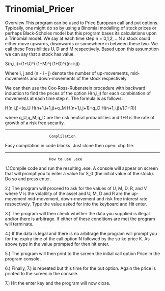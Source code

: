 # Trinomial_Pricer
Overview
This program can be used to Price European call and put options. Typically, one might do so by using a Binomial modelling of stock prices or perhaps Black-Scholes model but this program bases its calculations upon a Trinomial model. We say at each time step n = 0,1,2, …N a stock could either move upwards, downwards or somewhere in between these two. We call these Possibilities U, D and M respectively. Based upon this assumption we can say that a stock has value:

S(n,i,j)=(1+U)^i (1+M)^j (1+D)^((n-i-j))

Where i, j and (n - i - j) denote the number of up-movements, mid-movements and down-movements of the stock respectively.


We can then use the Cox-Ross-Rubenstein procedure with backward induction to find the prices of the option H(n,i,j) for each combination of movements at each time step n. The formula is as follows:

H(n,i,j)=(q_U H(n+1,i+1,j)+q_M H(n+1,i,j+1)+q_D H(n+1,i,j))/((1+R))

where q_U,q_M,q_D are the risk neutral probabilities and 1+R is the rate of growth of a risk free security. 




------------------------------------------------------------------------------
						Complilation


Easy compilation in code blocks. Just clone then open .cbp file.

-------------------------------------------------------------------------------
						How to use .exe
						
1.)Compile code and run the resulting .exe. A console will appear on screen that will prompt you to enter a value for S_0 (the initial value of the stock). Do so and press enter.

2.)	The program will proceed to ask for the values of U, M, D, R, and V where V is the volatility of the asset and U, M, D and R are the up-movement mid-movement, down-movement and risk free interest rate respectively. Type the value asked for into the keyboard and Hit enter.

3.)	The program will then check whether the data you supplied is illegal and/or there is arbitrage. If either of these conditions are met the program will terminate.

4.)	If the data is legal and there is no arbitrage the program will prompt you for the expiry time of the call option N followed by the strike price K. As above type in the value prompted for then hit enter.

5.)	The program will then print to the screen the initial call option Price in the program console.

6.)	Finally, 7.) is repeated but this time for the put option. Again the price is printed to the screen in the console.

7.)	Hit the enter key and the program will now close.
						


